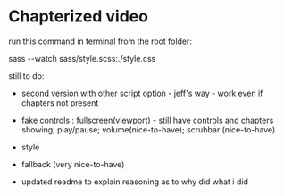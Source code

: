 Chapterized video
=====================
run this command in terminal from the root folder:

sass --watch sass/style.scss:./style.css

still to do:
- second version with other script option - jeff's way - work even if chapters 	not present

- fake controls : fullscreen(viewport) - still have controls and chapters
	showing; play/pause; volume(nice-to-have); scrubbar (nice-to-have)

- style

- fallback (very nice-to-have)

- updated readme to explain reasoning as to why did what i did
